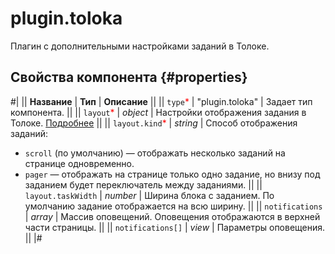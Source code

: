 # plugin.toloka

Плагин с дополнительными настройками заданий в Толоке.

## Свойства компонента {#properties}

#|
|| **Название** | **Тип** | **Описание** ||
|| `type`<span style="color: red">\*</span> | "plugin.toloka" | Задает тип компонента. ||
|| `layout`<span style="color: red">\*</span> | _object_ | Настройки отображения задания в Толоке. [Подробнее](../operations/set-plugin-toloka.md) ||
|| `layout.kind`<span style="color: red">\*</span> | _string_ | Способ отображения заданий:

- `scroll` (по умолчанию) — отображать несколько заданий на странице одновременно.
- `pager` — отображать на странице только одно задание, но внизу под заданием будет переключатель между заданиями.
  ||
  || `layout.taskWidth` | _number_ | Ширина блока с заданием. По умолчанию задание отображается на всю ширину. ||
  || `notifications` | _array_ | Массив оповещений. Оповещения отображаются в верхней части страницы. ||
  || `notifications[]` | _view_ | Параметры оповещения. ||
  |#
